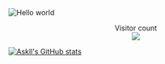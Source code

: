 <img src="https://raw.githubusercontent.com/sagar-viradiya/sagar-viradiya/master/resources/banner.png" alt="Hello world">

<p align="center"> 
  Visitor count<br>
  <img src="https://profile-counter.glitch.me/askll-star/count.svg" />
</p>


[![Askll's GitHub stats](https://github-readme-stats.vercel.app/api?username=askll-star)](https://github.com/anuraghazra/github-readme-stats&count_private=true&show_icons=true&theme=radical)